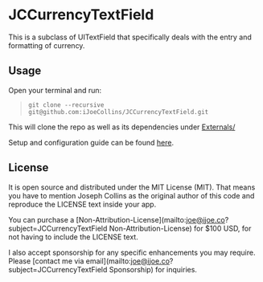 # JCCurrencyTextField

This is a subclass of UITextField that specifically deals with the entry and formatting of currency.


## Usage

Open your terminal and run:

> ```git clone --recursive git@github.com:iJoeCollins/JCCurrencyTextField.git```

This will clone the repo as well as its dependencies under [Externals/](Externals)

Setup and configuration guide can be found [here](/Documentation/GUIDE.md).


## License

It is open source and distributed under the MIT License (MIT). That means you have to mention Joseph Collins as the original author of this code and reproduce the LICENSE text inside your app.

You can purchase a [Non-Attribution-License](mailto:joe@ijoe.co?subject=JCCurrencyTextField Non-Attribution-License) for $100 USD, for not having to include the LICENSE text.

I also accept sponsorship for any specific enhancements you may require. Please [contact me via email](mailto:joe@ijoe.co?subject=JCCurrencyTextField Sponsorship) for inquiries.
